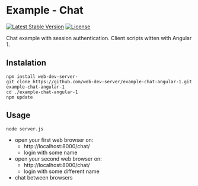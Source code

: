 # Example - Chat

[![Latest Stable Version](https://img.shields.io/badge/Stable-v2.1.0-brightgreen.svg?style=plastic)](https://github.com/web-dev-server/example-chat-angular-1/releases)
[![License](https://img.shields.io/badge/Licence-BSD-brightgreen.svg?style=plastic)](https://github.com/web-dev-server/example-chat-angular-1/blob/master/LICENCE.md)

Chat example with session authentication. Client scripts witten with Angular 1.

## Instalation
```shell
npm install web-dev-server-
git clone https://github.com/web-dev-server/example-chat-angular-1.git example-chat-angular-1
cd ./example-chat-angular-1
npm update
```

## Usage
```shell
node server.js
```
- open your first web browser on:
  - http://localhost:8000/chat/
  - login with some name
- open your second web browser on:
  - http://localhost:8000/chat/
  - login with some different name
- chat between browsers
